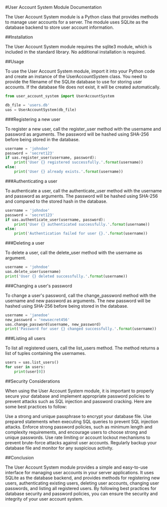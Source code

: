 #User Account System Module Documentation

The User Account System module is a Python class that provides methods to manage user accounts for a server. The module uses SQLite as the database backend to store user account information.

##Installation

The User Account System module requires the sqlite3 module, which is included in the standard library. No additional installation is required.

##Usage

To use the User Account System module, import it into your Python code and create an instance of the UserAccountSystem class. You need to provide the filename of the SQLite database to use for storing user accounts. If the database file does not exist, it will be created automatically.

```python
from user_account_system import UserAccountSystem

db_file = 'users.db'
uas = UserAccountSystem(db_file)
```


###Registering a new user

To register a new user, call the register_user method with the username and password as arguments. The password will be hashed using SHA-256 before being stored in the database.

```python
username = 'johndoe'
password = 'secret123'
if uas.register_user(username, password):
    print('User {} registered successfully.'.format(username))
else:
    print('User {} already exists.'.format(username))
```


###Authenticating a user

To authenticate a user, call the authenticate_user method with the username and password as arguments. The password will be hashed using SHA-256 and compared to the stored hash in the database.

```python
username = 'johndoe'
password = 'secret123'
if uas.authenticate_user(username, password):
    print('User {} authenticated successfully.'.format(username))
else:
    print('Authentication failed for user {}.'.format(username))
```


###Deleting a user

To delete a user, call the delete_user method with the username as argument.

```python
username = 'johndoe'
uas.delete_user(username)
print('User {} deleted successfully.'.format(username))
```


###Changing a user's password

To change a user's password, call the change_password method with the username and new password as arguments. The new password will be hashed using SHA-256 before being stored in the database.

```python
username = 'janedoe'
new_password = 'newsecret456'
uas.change_password(username, new_password)
print('Password for user {} changed successfully.'.format(username))
```

###Listing all users

To list all registered users, call the list_users method. The method returns a list of tuples containing the usernames.

```python
users = uas.list_users()
for user in users:
    print(user[0])
```


##Security Considerations

When using the User Account System module, it is important to properly secure your database and implement appropriate password policies to prevent attacks such as SQL injection and password cracking. Here are some best practices to follow:

Use a strong and unique passphrase to encrypt your database file.
Use prepared statements when executing SQL queries to prevent SQL injection attacks.
Enforce strong password policies, such as minimum length and complexity requirements, and encourage users to choose strong and unique passwords.
Use rate limiting or account lockout mechanisms to prevent brute-force attacks against user accounts.
Regularly backup your database file and monitor for any suspicious activity.

##Conclusion

The User Account System module provides a simple and easy-to-use interface for managing user accounts in your server applications. It uses SQLite as the database backend, and provides methods for registering new users, authenticating existing users, deleting user accounts, changing user passwords, and listing all registered users. By following best practices for database security and password policies, you can ensure the security and integrity of your user account system.